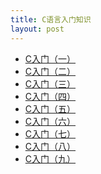 ```yaml
---
title: C语言入门知识
layout: post
---
```


- [C入门（一）]()
- [C入门（二）]()
- [C入门（三）]()
- [C入门（四）]()
- [C入门（五）]()
- [C入门（六）]()
- [C入门（七）]()
- [C入门（八）]()
- [C入门（九）](http://fromwiz.com/share/s/09FnQG0uDkMA2tyWxz1kLdUr0X2G3539UAyU2gtZLC1BhkVu)